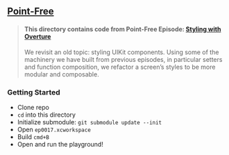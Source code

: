 ## [Point-Free](https://www.pointfree.co)

> #### This directory contains code from Point-Free Episode: [Styling with Overture](https://www.pointfree.co/episodes/ep17-styling-with-overture)
>
> We revisit an old topic: styling UIKit components. Using some of the machinery we have built from previous episodes, in particular setters and function composition, we refactor a screen’s styles to be more modular and composable.

### Getting Started

* Clone repo
* `cd` into this directory
* Initialize submodule: `git submodule update --init`
* Open `ep0017.xcworkspace`
* Build `cmd+B`
* Open and run the playground!
